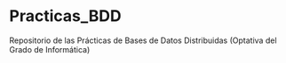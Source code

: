 # Practicas_BDD
Repositorio de las Prácticas de Bases de Datos Distribuidas (Optativa del Grado de Informática)
